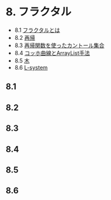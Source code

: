# 8. フラクタル

- 8.1 [フラクタルとは](#section-8_1)
- 8.2 [再帰](#section-8_2)
- 8.3 [再帰関数を使ったカントール集合](#section-8_3)
- 8.4 [コッホ曲線とArrayList手法](#section-8_4)
- 8.5 [木](#section-8_5)
- 8.6 [L-system](#section-8_6)

## <a id="section-8_1"></a> 8.1
## <a id="section-8_2"></a> 8.2
## <a id="section-8_3"></a> 8.3
## <a id="section-8_4"></a> 8.4
## <a id="section-8_5"></a> 8.5
## <a id="section-8_6"></a> 8.6
